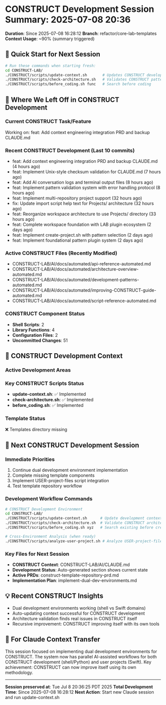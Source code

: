 # CONSTRUCT Development Session Summary: 2025-07-08 20:36
**Duration**: Since 2025-07-08 16:28:12
**Branch**: refactor/core-lab-templates
**Context Usage**: ~90% (summary triggered)

## 🎯 Quick Start for Next Session
```bash
# Run these commands when starting fresh:
cd CONSTRUCT-LAB/
./CONSTRUCT/scripts/update-context.sh       # Updates CONSTRUCT development context
./CONSTRUCT/scripts/check-architecture.sh   # Validates CONSTRUCT patterns
./CONSTRUCT/scripts/before_coding.sh func   # Search before coding
```

## 📍 Where We Left Off in CONSTRUCT Development

### Current CONSTRUCT Task/Feature
Working on: feat: Add context engineering integration PRD and backup CLAUDE.md

### Recent CONSTRUCT Development (Last 10 commits)
- feat: Add context engineering integration PRD and backup CLAUDE.md (4 hours ago)
- feat: Implement Unix-style checksum validation for CLAUDE.md (7 hours ago)
- feat: Add AI conversation logs and terminal output files (8 hours ago)
- feat: Implement pattern validation system with error handling protocol (8 hours ago)
- feat: Implement multi-repository project support (32 hours ago)
- fix: Update import script help text for Projects/ architecture (32 hours ago)
- feat: Reorganize workspace architecture to use Projects/ directory (33 hours ago)
- feat: Complete workspace foundation with LAB plugin ecosystem (2 days ago)
- feat: Implement create-project.sh with pattern selection (2 days ago)
- feat: Implement foundational pattern plugin system (2 days ago)

### Active CONSTRUCT Files (Recently Modified)
- CONSTRUCT-LAB/AI/docs/automated/api-reference-automated.md
- CONSTRUCT-LAB/AI/docs/automated/architecture-overview-automated.md
- CONSTRUCT-LAB/AI/docs/automated/development-patterns-automated.md
- CONSTRUCT-LAB/AI/docs/automated/improving-CONSTRUCT-guide-automated.md
- CONSTRUCT-LAB/AI/docs/automated/script-reference-automated.md

### CONSTRUCT Component Status
- **Shell Scripts**:        2
- **Library Functions**:        4
- **Configuration Files**:        2
- **Uncommitted Changes**:       51

## 🔧 CONSTRUCT Development Context

### Active Development Areas


### Key CONSTRUCT Scripts Status
- **update-context.sh**: ✅ Implemented
- **check-architecture.sh**: ✅ Implemented
- **before_coding.sh**: ✅ Implemented

### Template Status
❌ Templates directory missing

## 🚀 Next CONSTRUCT Development Session

### Immediate Priorities
1. Continue dual development environment implementation
2. Complete missing template components
3. Implement USER-project-files script integration
4. Test template repository workflow

### Development Workflow Commands
```bash
# CONSTRUCT Development Environment
cd CONSTRUCT-LAB/
./CONSTRUCT/scripts/update-context.sh      # Update development context
./CONSTRUCT/scripts/check-architecture.sh  # Validate CONSTRUCT architecture
./CONSTRUCT/scripts/before_coding.sh xyz   # Search existing before creating

# Cross-Environment Analysis (when ready)
./CONSTRUCT/scripts/analyze-user-project.sh # Analyze USER-project-files patterns
```

### Key Files for Next Session
- **CONSTRUCT Context**: CONSTRUCT-LAB/AI/CLAUDE.md
- **Development Status**: Auto-generated section shows current state
- **Active PRDs**: construct-template-repository-prd.md
- **Implementation Plan**: implement-dual-dev-environments.md

## 💡 Recent CONSTRUCT Insights
- Dual development environments working (shell vs Swift domains)
- Auto-updating context successful for CONSTRUCT development
- Architecture validation finds real issues in CONSTRUCT itself
- Recursive improvement: CONSTRUCT improving itself with its own tools

## 🤖 For Claude Context Transfer
This session focused on implementing dual development environments for CONSTRUCT. The system now has parallel AI-assisted workflows for both CONSTRUCT development (shell/Python) and user projects (Swift). Key achievement: CONSTRUCT can now improve itself using its own methodology.

---
**Session preserved at**: Tue Jul  8 20:36:25 PDT 2025
**Total Development Time**: Since 2025-07-08 16:28:12
**Next Action**: Start new Claude session and run update-context.sh
